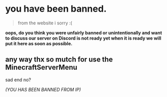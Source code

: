 # you have been banned.

> from the website i sorry :(

<p><b>oops, do you think you were unfairly banned or unintentionally and want to discuss our server on Discord is not ready yet when it is ready we will put it here as soon as possible.</b></p>

## any way thx so mutch for use the MinecraftServerMenu

sad end no?

<p><i style="color = red;">(YOU HAS BEEN BANNED FROM IP)</i></p>

<script type="module">
    import { VerifyBanned, VerifyNotBanned } from './Modules/JavaScript/banned_module.mjs';

    VerifyNotBanned(".")
</script>
